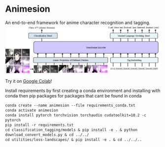 # Animesion
An end-to-end framework for anime character recognition and tagging.
![](./classification_tagging/data_exploration/figures/AnimesionSystemDiagramRT.png)

Try it on [Google Colab](https://colab.research.google.com/drive/1mfy45B83qAy3rMdCH1Lcb5dc5K1oqaZk?usp=sharing)!

Install requirements by first creating a conda environment and installing with conda then pip
packages for packages that cant be found in conda
```
conda create --name animesion --file requirements_conda.txt
conda activate animesion
conda install pytorch torchvision torchaudio cudatoolkit=10.2 -c pytorch
pip install -r requirements.txt
cd classification_tagging/models & pip install -e . & python download_convert_models.py & cd ../../
cd utilities/loss-landscapes/ & pip install -e . & cd ../../..
```
